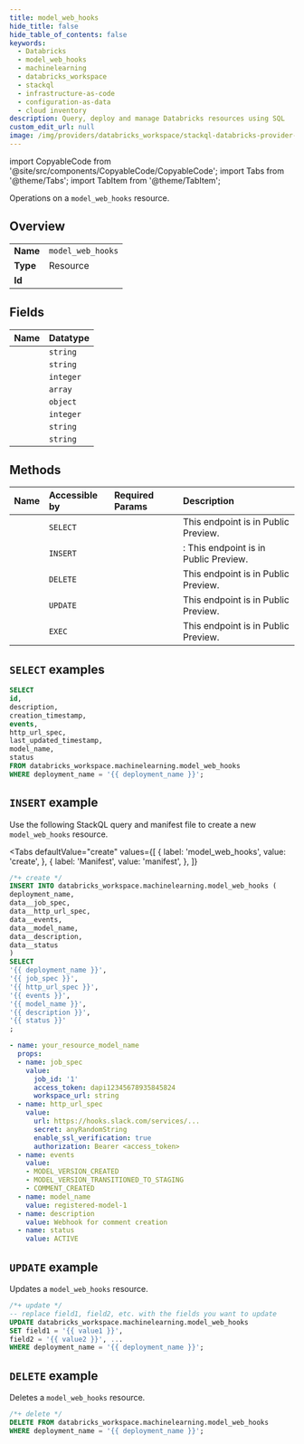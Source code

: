 ```yaml
---
title: model_web_hooks
hide_title: false
hide_table_of_contents: false
keywords:
  - Databricks
  - model_web_hooks
  - machinelearning
  - databricks_workspace
  - stackql
  - infrastructure-as-code
  - configuration-as-data
  - cloud inventory
description: Query, deploy and manage Databricks resources using SQL
custom_edit_url: null
image: /img/providers/databricks_workspace/stackql-databricks-provider-featured-image.png
---
```


import CopyableCode from '@site/src/components/CopyableCode/CopyableCode';
import Tabs from '@theme/Tabs';
import TabItem from '@theme/TabItem';

Operations on a <code>model_web_hooks</code> resource.  

## Overview
<table><tbody>
<tr><td><b>Name</b></td><td><code>model_web_hooks</code></td></tr>
<tr><td><b>Type</b></td><td>Resource</td></tr>
<tr><td><b>Id</b></td><td><CopyableCode code="databricks_workspace.machinelearning.model_web_hooks" /></td></tr>
</tbody></table>

## Fields
| Name | Datatype |
|:-----|:---------|
| <CopyableCode code="id" /> | `string` |
| <CopyableCode code="description" /> | `string` |
| <CopyableCode code="creation_timestamp" /> | `integer` |
| <CopyableCode code="events" /> | `array` |
| <CopyableCode code="http_url_spec" /> | `object` |
| <CopyableCode code="last_updated_timestamp" /> | `integer` |
| <CopyableCode code="model_name" /> | `string` |
| <CopyableCode code="status" /> | `string` |

## Methods
| Name | Accessible by | Required Params | Description |
|:-----|:--------------|:----------------|:------------|
| <CopyableCode code="listwebhooks" /> | `SELECT` | <CopyableCode code="deployment_name" /> | This endpoint is in Public Preview. |
| <CopyableCode code="createwebhook" /> | `INSERT` | <CopyableCode code="deployment_name" /> | : This endpoint is in Public Preview. |
| <CopyableCode code="deletewebhook" /> | `DELETE` | <CopyableCode code="deployment_name" /> | This endpoint is in Public Preview. |
| <CopyableCode code="updatewebhook" /> | `UPDATE` | <CopyableCode code="deployment_name" /> | This endpoint is in Public Preview. |
| <CopyableCode code="testregistrywebhook" /> | `EXEC` | <CopyableCode code="deployment_name" /> | This endpoint is in Public Preview. |

## `SELECT` examples

```sql
SELECT
id,
description,
creation_timestamp,
events,
http_url_spec,
last_updated_timestamp,
model_name,
status
FROM databricks_workspace.machinelearning.model_web_hooks
WHERE deployment_name = '{{ deployment_name }}';
```

## `INSERT` example

Use the following StackQL query and manifest file to create a new <code>model_web_hooks</code> resource.

<Tabs
    defaultValue="create"
    values={[
        { label: 'model_web_hooks', value: 'create', },
        { label: 'Manifest', value: 'manifest', },
    ]}
>
<TabItem value="create">

```sql
/*+ create */
INSERT INTO databricks_workspace.machinelearning.model_web_hooks (
deployment_name,
data__job_spec,
data__http_url_spec,
data__events,
data__model_name,
data__description,
data__status
)
SELECT 
'{{ deployment_name }}',
'{{ job_spec }}',
'{{ http_url_spec }}',
'{{ events }}',
'{{ model_name }}',
'{{ description }}',
'{{ status }}'
;
```

</TabItem>
<TabItem value="manifest">

```yaml
- name: your_resource_model_name
  props:
  - name: job_spec
    value:
      job_id: '1'
      access_token: dapi12345678935845824
      workspace_url: string
  - name: http_url_spec
    value:
      url: https://hooks.slack.com/services/...
      secret: anyRandomString
      enable_ssl_verification: true
      authorization: Bearer <access_token>
  - name: events
    value:
    - MODEL_VERSION_CREATED
    - MODEL_VERSION_TRANSITIONED_TO_STAGING
    - COMMENT_CREATED
  - name: model_name
    value: registered-model-1
  - name: description
    value: Webhook for comment creation
  - name: status
    value: ACTIVE

```

</TabItem>
</Tabs>

## `UPDATE` example

Updates a <code>model_web_hooks</code> resource.

```sql
/*+ update */
-- replace field1, field2, etc. with the fields you want to update        
UPDATE databricks_workspace.machinelearning.model_web_hooks
SET field1 = '{{ value1 }}',
field2 = '{{ value2 }}', ...
WHERE deployment_name = '{{ deployment_name }}';
```

## `DELETE` example

Deletes a <code>model_web_hooks</code> resource.

```sql
/*+ delete */
DELETE FROM databricks_workspace.machinelearning.model_web_hooks
WHERE deployment_name = '{{ deployment_name }}';
```
